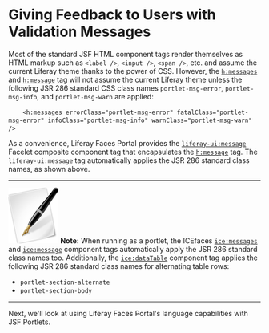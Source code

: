 # Giving Feedback to Users with Validation Messages [](id=liferay-faces-portal-validation-messages-liferay-portal-6-2-dev-guide-en)

Most of the standard JSF HTML component tags render themselves as HTML markup
such as `<label />`, `<input />`, `<span />`, etc. and assume the current
Liferay theme thanks to the power of CSS. However, the
[`h:messages`](http://java.sun.com/javaee/javaserverfaces/1.2/docs/tlddocs/h/messages.html)
and
[`h:message`](http://java.sun.com/javaee/javaserverfaces/1.2/docs/tlddocs/h/message.html)
tag will not assume the current Liferay theme unless the following JSR 286
standard CSS class names `portlet-msg-error`, `portlet-msg-info`, and
`portlet-msg-warn` are applied: 

        <h:messages errorClass="portlet-msg-error" fatalClass="portlet-msg-error" infoClass="portlet-msg-info" warnClass="portlet-msg-warn" /> 

<!-- Demonstrate using the liferay-ui:message tag for these message types.  - Jim -->

As a convenience, Liferay Faces Portal provides the
[`liferay-ui:message`](http://docs.liferay.com/faces/3.2/vdldoc/liferay-ui/message.html)
Facelet composite component tag that encapsulates the
[`h:message`](http://java.sun.com/javaee/javaserverfaces/1.2/docs/tlddocs/h/message.html)
tag. The `liferay-ui:message` tag automatically applies the JSR 286 standard
class names, as shown above. 

---

 ![Note](../../images/tip.png) **Note:** When running as a portlet, the ICEfaces
 [`ice:messages`](http://www.icefaces.org/docs/latest/tld/ice/messages.html) and
 [`ice:message`](http://www.icefaces.org/docs/latest/tld/ice/message.html)
 component tags automatically apply the JSR 286 standard class names too.
 Additionally, the 
 [`ice:dataTable`](http://www.icefaces.org/docs/latest/tld/ice/dataTable.html)
 component tag applies the following JSR 286 standard class names for
 alternating table rows: 

 - `portlet-section-alternate`
 - `portlet-section-body`

---

Next, we'll look at using Liferay Faces Portal's language capabilities
with JSF Portlets. 
